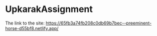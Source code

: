 # UpkarakAssignment

The link to the site: https://65fb3a74fb208c0db69b7bec--preeminent-horse-d55bf8.netlify.app/

